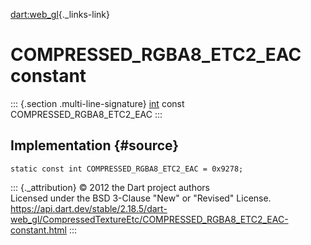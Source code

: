 [dart:web\_gl](../../dart-web_gl/dart-web_gl-library){._links-link}

COMPRESSED\_RGBA8\_ETC2\_EAC constant
=====================================

::: {.section .multi-line-signature}
[int](../../dart-core/int-class) const COMPRESSED\_RGBA8\_ETC2\_EAC
:::

Implementation {#source}
--------------

``` {.language-dart data-language="dart"}
static const int COMPRESSED_RGBA8_ETC2_EAC = 0x9278;
```

::: {._attribution}
© 2012 the Dart project authors\
Licensed under the BSD 3-Clause \"New\" or \"Revised\" License.\
<https://api.dart.dev/stable/2.18.5/dart-web_gl/CompressedTextureEtc/COMPRESSED_RGBA8_ETC2_EAC-constant.html>
:::
